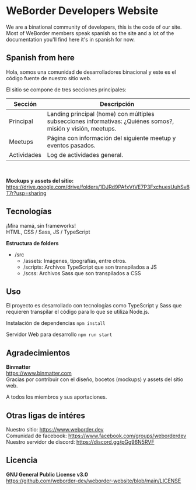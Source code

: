 # WeBorder Developers Website

We are a binational community of developers, this is the code of our site.
Most of WeBorder members speak spanish so the site and a lot of the documentation you'll find here it's in spanish for now. 

## Spanish from here
Hola, somos una comunidad de desarrolladores binacional y este es el código fuente de nuestro sitio web.

El sitio se compone de tres secciones principales:

| Sección         | Descripción             |
| -------------   | -----------             |
| Principal       | Landing principal (home) con múltiples subsecciones informativas: ¿Quiénes somos?, misión y visión, meetups.    |
| Meetups         | Página con información del siguiente meetup y eventos pasados.         |
| Actividades | Log de actividades general. |
<br>

**Mockups y assets del sitio:**<br>
https://drive.google.com/drive/folders/1DJRd9PAfxVtVE7P3FxchuesUuhSv8T7r?usp=sharing
<br>

## Tecnologías
¡Mira mamá, sin frameworks!<br>
HTML, CSS / Sass, JS / TypeScript
<br>

**Estructura de folders** <br>
- /src
    - /assets: Imágenes, tipografías, entre otros.
    - /scripts: Archivos TypeScript que son transpilados a JS
    - /scss: Archivos Sass que son transpilados a CSS

## Uso
El proyecto es desarrollado con tecnologías como TypeScript y Sass que requieren transpilar el código para lo que se utiliza Node.js.

Instalación de dependencias
```npm install```

Servidor Web para desarrollo
```npm run start```

## Agradecimientos
**Binmatter**<br>
https://www.binmatter.com<br>
Gracias por contribuir con el diseño, bocetos (mockups) y assets del sitio web.

A todos los miembros y sus aportaciones.
<br>

## Otras ligas de intéres
Nuestro sitio: https://www.weborder.dev<br>
Comunidad de facebook: https://www.facebook.com/groups/weborderdev<br>
Nuestro servidor de discord: https://discord.gg/pGg96N5RVF<br>

## Licencia
**GNU General Public License v3.0**<br>
https://github.com/weborder-dev/weborder-website/blob/main/LICENSE
